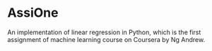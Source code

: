 # AssiOne
An implementation of linear regression in Python, which is the first assignment of machine learning course on Coursera by Ng Andrew. 

